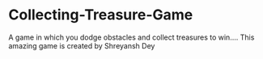 # Collecting-Treasure-Game
A game in which you dodge obstacles and collect treasures to win.... This amazing game is created by Shreyansh Dey
